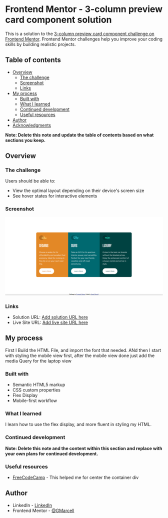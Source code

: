 # Frontend Mentor - 3-column preview card component solution

This is a solution to the [3-column preview card component challenge on Frontend Mentor](https://www.frontendmentor.io/challenges/3column-preview-card-component-pH92eAR2-). Frontend Mentor challenges help you improve your coding skills by building realistic projects. 

## Table of contents

- [Overview](#overview)
  - [The challenge](#the-challenge)
  - [Screenshot](#screenshot)
  - [Links](#links)
- [My process](#my-process)
  - [Built with](#built-with)
  - [What I learned](#what-i-learned)
  - [Continued development](#continued-development)
  - [Useful resources](#useful-resources)
- [Author](#author)
- [Acknowledgments](#acknowledgments)

**Note: Delete this note and update the table of contents based on what sections you keep.**

## Overview

### The challenge

Users should be able to:

- View the optimal layout depending on their device's screen size
- See hover states for interactive elements

### Screenshot

![ScreenShot](Capture.PNG)

### Links

- Solution URL: [Add solution URL here](https://your-solution-url.com)
- Live Site URL: [Add live site URL here](https://your-live-site-url.com)

## My process

First I Build the HTML File, and import the font that needed. ANd then I start with styling the mobile view first, after the mobile view done just add the media Query for the laptop view

### Built with

- Semantic HTML5 markup
- CSS custom properties
- Flex Display
- Mobile-first workflow

### What I learned

I learn how to use the flex display, and more fluent in styling my HTML.

### Continued development



**Note: Delete this note and the content within this section and replace with your own plans for continued development.**

### Useful resources

- [FreeCodeCamp](https://www.freecodecamp.org/news/how-to-center-anything-with-css-align-a-div-text-and-more/) - This helped me for center the container div

## Author

- LinkedIn - [LinkedIn](https://www.linkedin.com/in/grandmarcell)
- Frontend Mentor - [@GMarcell](https://www.frontendmentor.io/profile/GMarcell)
